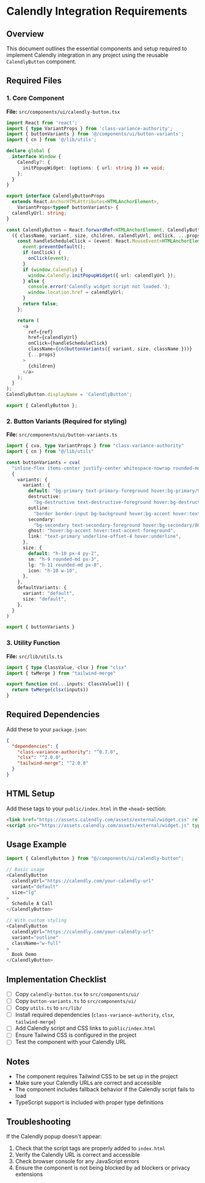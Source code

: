 # Calendly Integration Requirements

## Overview
This document outlines the essential components and setup required to implement Calendly integration in any project using the reusable `CalendlyButton` component.

## Required Files

### 1. Core Component
**File:** `src/components/ui/calendly-button.tsx`
```typescript
import React from 'react';
import { type VariantProps } from 'class-variance-authority';
import { buttonVariants } from '@/components/ui/button-variants';
import { cn } from '@/lib/utils';

declare global {
  interface Window {
    Calendly?: {
      initPopupWidget: (options: { url: string }) => void;
    };
  }
}

export interface CalendlyButtonProps
  extends React.AnchorHTMLAttributes<HTMLAnchorElement>,
    VariantProps<typeof buttonVariants> {
  calendlyUrl: string;
}

const CalendlyButton = React.forwardRef<HTMLAnchorElement, CalendlyButtonProps>(
  ({ className, variant, size, children, calendlyUrl, onClick, ...props }, ref) => {
    const handleScheduleClick = (event: React.MouseEvent<HTMLAnchorElement>) => {
      event.preventDefault();
      if (onClick) {
        onClick(event);
      }
      if (window.Calendly) {
        window.Calendly.initPopupWidget({ url: calendlyUrl });
      } else {
        console.error('Calendly widget script not loaded.');
        window.location.href = calendlyUrl;
      }
      return false;
    };

    return (
      <a
        ref={ref}
        href={calendlyUrl}
        onClick={handleScheduleClick}
        className={cn(buttonVariants({ variant, size, className }))}
        {...props}
      >
        {children}
      </a>
    );
  }
);
CalendlyButton.displayName = 'CalendlyButton';

export { CalendlyButton };
```

### 2. Button Variants (Required for styling)
**File:** `src/components/ui/button-variants.ts`
```typescript
import { cva, type VariantProps } from "class-variance-authority"
import { cn } from "@/lib/utils"

const buttonVariants = cva(
  "inline-flex items-center justify-center whitespace-nowrap rounded-md text-sm font-medium ring-offset-background transition-colors focus-visible:outline-none focus-visible:ring-2 focus-visible:ring-ring focus-visible:ring-offset-2 disabled:pointer-events-none disabled:opacity-50",
  {
    variants: {
      variant: {
        default: "bg-primary text-primary-foreground hover:bg-primary/90",
        destructive:
          "bg-destructive text-destructive-foreground hover:bg-destructive/90",
        outline:
          "border border-input bg-background hover:bg-accent hover:text-accent-foreground",
        secondary:
          "bg-secondary text-secondary-foreground hover:bg-secondary/80",
        ghost: "hover:bg-accent hover:text-accent-foreground",
        link: "text-primary underline-offset-4 hover:underline",
      },
      size: {
        default: "h-10 px-4 py-2",
        sm: "h-9 rounded-md px-3",
        lg: "h-11 rounded-md px-8",
        icon: "h-10 w-10",
      },
    },
    defaultVariants: {
      variant: "default",
      size: "default",
    },
  }
)

export { buttonVariants }
```

### 3. Utility Function
**File:** `src/lib/utils.ts`
```typescript
import { type ClassValue, clsx } from "clsx"
import { twMerge } from "tailwind-merge"

export function cn(...inputs: ClassValue[]) {
  return twMerge(clsx(inputs))
}
```

## Required Dependencies

Add these to your `package.json`:
```json
{
  "dependencies": {
    "class-variance-authority": "^0.7.0",
    "clsx": "^2.0.0",
    "tailwind-merge": "^2.0.0"
  }
}
```

## HTML Setup

Add these tags to your `public/index.html` in the `<head>` section:
```html
<link href="https://assets.calendly.com/assets/external/widget.css" rel="stylesheet">
<script src="https://assets.calendly.com/assets/external/widget.js" type="text/javascript" async></script>
```

## Usage Example

```typescript
import { CalendlyButton } from "@/components/ui/calendly-button";

// Basic usage
<CalendlyButton
  calendlyUrl="https://calendly.com/your-calendly-url"
  variant="default"
  size="lg"
>
  Schedule A Call
</CalendlyButton>

// With custom styling
<CalendlyButton
  calendlyUrl="https://calendly.com/your-calendly-url"
  variant="outline"
  className="w-full"
>
  Book Demo
</CalendlyButton>
```

## Implementation Checklist

- [ ] Copy `calendly-button.tsx` to `src/components/ui/`
- [ ] Copy `button-variants.ts` to `src/components/ui/`
- [ ] Copy `utils.ts` to `src/lib/`
- [ ] Install required dependencies (`class-variance-authority`, `clsx`, `tailwind-merge`)
- [ ] Add Calendly script and CSS links to `public/index.html`
- [ ] Ensure Tailwind CSS is configured in the project
- [ ] Test the component with your Calendly URL

## Notes

- The component requires Tailwind CSS to be set up in the project
- Make sure your Calendly URLs are correct and accessible
- The component includes fallback behavior if the Calendly script fails to load
- TypeScript support is included with proper type definitions

## Troubleshooting

If the Calendly popup doesn't appear:
1. Check that the script tags are properly added to `index.html`
2. Verify the Calendly URL is correct and accessible
3. Check browser console for any JavaScript errors
4. Ensure the component is not being blocked by ad blockers or privacy extensions